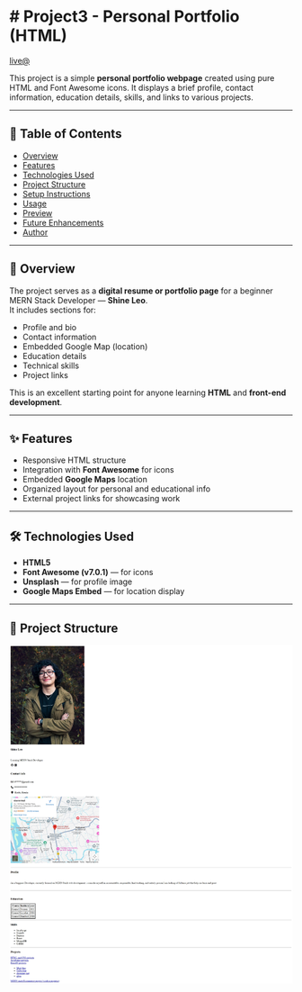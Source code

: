 # # Project3 - Personal Portfolio (HTML)
[live@](https://bibinresume.netlify.app/)

This project is a simple **personal portfolio webpage** created using pure HTML and Font Awesome icons. It displays a brief profile, contact information, education details, skills, and links to various projects.

---

## 🧾 Table of Contents
- [Overview](#overview)
- [Features](#features)
- [Technologies Used](#technologies-used)
- [Project Structure](#project-structure)
- [Setup Instructions](#setup-instructions)
- [Usage](#usage)
- [Preview](#preview)
- [Future Enhancements](#future-enhancements)
- [Author](#author)

---

## 📖 Overview

The project serves as a **digital resume or portfolio page** for a beginner MERN Stack Developer — **Shine Leo**.  
It includes sections for:
- Profile and bio
- Contact information
- Embedded Google Map (location)
- Education details
- Technical skills
- Project links

This is an excellent starting point for anyone learning **HTML** and **front-end development**.

---

## ✨ Features

- Responsive HTML structure
- Integration with **Font Awesome** for icons
- Embedded **Google Maps** location
- Organized layout for personal and educational info
- External project links for showcasing work

---

## 🛠️ Technologies Used

- **HTML5**
- **Font Awesome (v7.0.1)** — for icons  
- **Unsplash** — for profile image  
- **Google Maps Embed** — for location display

---

## 📁 Project Structure


![img](./pic2.png)